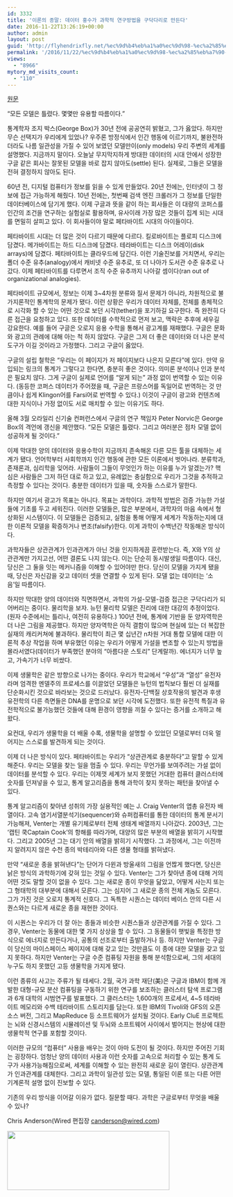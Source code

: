 ```yaml
---
id: 3332
title: '이론의 종말: 데이터 홍수가 과학적 연구방법을 구닥다리로 만든다'
date: 2016-11-22T13:26:19+00:00
author: admin
layout: post
guid: 'http://flyhendrixfly.net/%ec%9d%b4%eb%a1%a0%ec%9d%98-%ec%a2%85%eb%a7%90-%eb%8d%b0%ec%9d%b4%ed%84%b0-%ed%99%8d%ec%88%98%ea%b0%80-%ea%b3%bc%ed%95%99%ec%a0%81-%ec%97%b0%ea%b5%ac%eb%b0%a9%eb%b2%95%ec%9d%84-%ea%b5%ac%eb%8b%a5/'
permalink: '/2016/11/22/%ec%9d%b4%eb%a1%a0%ec%9d%98-%ec%a2%85%eb%a7%90-%eb%8d%b0%ec%9d%b4%ed%84%b0-%ed%99%8d%ec%88%98%ea%b0%80-%ea%b3%bc%ed%95%99%ec%a0%81-%ec%97%b0%ea%b5%ac%eb%b0%a9%eb%b2%95%ec%9d%84-%ea%b5%ac%eb%8b%a5/'
views:
  - "8966"
mytory_md_visits_count:
  - "110"
---
```

[원문](https://www.wired.com/2008/06/pb-theory)

“모든 모델은 틀렸다. 몇몇만 유용할 따름이다.”

통계학자 조지 박스(George Box)가 30년 전에 공공연히 밝혔고, 그가 옳았다. 하지만 무슨 선택지가 우리에게 있었나? 우주론 방정식에서 인간 행동에 이르기까지, 불완전하더라도 나름 일관성을 가질 수 있어 보였던 모델만이(only models) 우리 주변의 세계를 설명했다. 지금까지 말이다. 오늘날 무지막지하게 방대한 데이터의 시대 안에서 성장한 구글 같은 회사는 잘못된 모델을 바로 잡지 않아도(settle) 된다. 실제로, 그들은 모델을 전혀 결정하지 않아도 된다.

60년 전, 디지털 컴퓨터가 정보를 읽을 수 있게 만들었다. 20년 전에는, 인터넷이 그 정보에 접근 가능하게 해줬다. 10년 전에는, 첫번째 검색 엔진 크롤러가 그 정보를 단일한 데이터베이스에 담기게 했다. 이제 구글과 뜻을 같이 하는 회사들은 이 대량의 코퍼스를 인간의 조건을 연구하는 실험실로 활용하며, 유사이래 가장 많은 것들이 집계 되는 시대를 면밀히 살피고 있다. 이 회사들이야 말로 페타바이트 시대의 아이들이다.

페타바이트 시대는 더 많은 것이 다르기 때문에 다르다. 킬로바이트는 플로피 디스크에 담겼다. 메가바이트는 하드 디스크에 담겼다. 테라바이트는 디스크 어레이(disk arrays)에 담겼다. 페타바이트는 클라우드에 담긴다. 이런 기술진보를 거치면서, 우리는 폴더 수준 유추(analogy)에서 캐비넷 수준 유추로, 또 더 나아가 도서관 수준 유추로 나갔다. 이제 페타바이트를 다루면서 조직 수준 유추까지 나아갈 셈이다(ran out of organizational analogies).&nbsp;

페타바이트 규모에서, 정보는 이제 3~4차원 분류와 질서 문제가 아니라, 차원적으로 불가지론적인 통계학의 문제가 됐다. 이런 상황은 우리가 데이터 자체를, 전체를 총체적으로 시각화 할 수 있는 어떤 것으로 보던 시각(tether)을 포기하길 요구한다. 즉 완전히 다른 접근을 요청하고 있다. 또한 데이터를 수학적으로 먼저 보고, 맥락은 추후에 세우길 강요한다. 예를 들어 구글은 오로지 응용 수학을 통해서 광고계를 재패했다. 구글은 문화와 광고의 관례에 대해 아는 척 하지 않았다. 구글은 그저 더 좋은 데이터와 더 나은 분석 도구가 이길 것이라고 가정했다. 그리고 구글이 옳았다.

구글의 설립 철학은 “우리는 이 페이지가 저 페이지보다 나은지 모른다”에 있다. 만약 유입되는 링크의 통계가 그렇다고 한다면, 충분히 좋은 것이다. 의미론 분석이나 인과 분석은 필요치 않다. 그게 구글이 실제로 언어를 “알게 되는” 과정 없이 번역할 수 있는 이유다. (동등한 코퍼스 데이터가 주어졌을 때, 구글은 프랑스어를 독일어로 번역하는 것 만큼이나 쉽게 Klingon어를 Farsi어로 번역할 수 있다.) 이것이 구글이 광고와 컨텐츠에 대한 지식이나 가정 없이도 서로 매치할 수 있는 이유기도 하다.

올해 3월 오라일리 신기술 컨퍼런스에서 구글의 연구 책임자 Peter Norvic은 George Box의 격언에 갱신을 제안했다. “모든 모델은 틀렸다. 그리고 여러분은 점차 모델 없이 성공하게 될 것이다.”

이제 막대한 양의 데이터와 응용수학이 지금까지 존속해온 다른 모든 툴을 대체하는 세계가 됐다. 언어학부터 사회학까지 인간 행동에 관한 모든 이론에서 벗어나라. 분류학과, 존재론과, 심리학을 잊어라. 사람들이 그들이 무엇인가 하는 이유를 누가 알겠는가? 핵심은 사람들은 그저 하던 대로 하고 있고, 유례없는 충실함으로 우리가 그것을 추적하고 측정할 수 있다는 것이다. 충분한 데이터가 있을 때, 숫자들 스스로가 말한다.

하지만 여기서 광고가 목표는 아니다. 목표는 과학이다. 과학적 방법은 검증 가능한 가설들에 기초를 두고 세워진다. 이러한 모델들은, 많은 부분에서, 과학자의 마음 속에서 형상화된 시스템이다. 이 모델들은 검증되고, 실험을 통해 어떻게 세계가 작동하는지에 대한 이론적 모델을 확증하거나 변조(falsify)한다. 이게 과학이 수백년간 작동해온 방식이다.

과학자들은 상관관계가 인과관계가 아닌 것을 인지하게끔 훈련받는다. 즉, X와 Y의 상관관계만 가지고선, 어떤 결론도 나지 않는다. 이는 단순히 동시발생일 따름이다. 대신, 당신은 그 둘을 잇는 메커니즘을 이해할 수 있어야만 한다. 당신이 모델을 가지게 됐을 때, 당신은 자신감을 갖고 데이터 셋을 연결할 수 있게 된다. 모델 없는 데이터는 ‘소음’일 따름이다.

하지만 막대한 양의 데이터와 직면하면서, 과학의 가설-모델-검증 접근은 구닥다리가 되어버리는 중이다. 물리학을 보자. 뉴턴 물리학 모델은 진리에 대한 대강의 추정이었다. (원자 수준에서는 틀리나, 여전히 유용하다.) 100년 전에, 통계에 기반을 둔 양자역학은 더 나은 그림을 제공했다. 하지만 양자역학은 아직 결함이 많으며 현실에 있는 더 복잡한 실재의 캐리커쳐에 불과하다. 물리학이 최근 몇 십년간 n차원 거대 통합 모델에 대한 이론적 추상 작업을 하며 부유했던 이유는 우리가 어떻게 가설을 변조할 수 있는지 방법을 몰라서였다(데이터가 부족했던 분야의 “아름다운 스토리” 단계랄까). 에너지가 너무 높고, 가속기가 너무 비쌌다.

이제 생물학은 같은 방향으로 나가는 중이다. 우리가 학교에서 “우성”과 “열성” 유전자라며 엄격한 멘델주의 프로세스를 이끌었던 모델들은 뉴턴의 법칙보다 훨씬 더 실재를 단순화시킨 것으로 바라보는 것으로 드러났다. 유전자-단백질 상호작용의 발견과 후생유전학의 다른 측면들은 DNA를 운명으로 보던 시각에 도전했다. 또한 유전적 특질과 유전학적으로 불가능했던 것들에 대해 환경이 영향을 끼칠 수 있다는 증거를 소개하고 해왔다.

요컨대, 우리가 생물학을 더 배울 수록, 생물학을 설명할 수 있었던 모델로부터 더욱 멀어지는 스스로를 발견하게 되는 것이다.

이제 더 나은 방식이 있다. 페타바이트는 우리가 “상관관계로 충분하다”고 말할 수 있게 해준다. 우리는 모델을 찾는 일을 멈출 수 있다. 우리는 무언가를 보여주려는 가설 없이 데이터를 분석할 수 있다. 우리는 이제껏 세계가 보지 못했던 거대한 컴퓨터 클러스터에 숫자를 던져넣을 수 있고, 통계 알고리즘을 통해 과학이 찾지 못하는 패턴을 찾아낼 수 있다.

통계 알고리즘이 찾아낸 성취의 가장 실용적인 예는 J. Craig Venter의 엽총 유전자 배열이다. 고속 염기서열분석기(sequencer)와 슈퍼컴퓨터를 통한 데이터의 통계 분서기 가능해져, Venter는 개별 유기체로부터 전체 생태계 배열까지 나아갔다. 2003년, 그는 ‘캡틴 쿡Captain Cook’의 항해를 따라가며, 대양의 많은 부분의 배열을 밝히기 시작했다. 그리고 2005년 그는 대기 안의 배열을 밝히기 시작했다. 그 과정에서, 그는 이전까지 알려지지 않은 수천 종의 박테리아와 다른 생물 형태를 밝혀냈다.

만약 “새로운 종을 밝혀낸다”는 단어가 다윈과 방울새의 그림을 언짢게 했다면, 당신은 낡은 방식의 과학하기에 갖혀 있는 것일 수 있다. Venter는 그가 찾아낸 종에 대해 거의 어떤 것도 말할 것이 없을 수 있다. 그는 새로운 종이 무엇을 닮았고, 어떻게 사는지 또는 그 형태학의 대부분에 대해서 모른다. 그는 심지어 그 새로운 종의 전체 게놈도 모른다. 그가 가진 것은 오로지 통계적 신호다. 그 독특한 시퀀스는 데이터 베이스 안의 다른 시퀀스와는 다르게 새로운 종을 재현한 것이다.

이 시퀀스는 우리가 더 잘 아는 종들과 비슷한 시퀀스들과 상관관계를 가질 수 있다. 그 경우, Venter는 동물에 대한 몇 가지 상상을 할 수 있다. 그 동물들이 햇빛을 특정한 방식으로 에너지로 만든다거나, 공통의 선조로부터 출발하거나 등. 하지만 Venter는 구글이 당신의 마이스페이스 페이지에 대해 갖고 있는 것만큼도 이 종에 대한 모델을 갖고 있지 못하다. 하지만 Venter는 구글 수준 컴퓨팅 자원을 통해 분석함으로써, 그의 세대의 누구도 하지 못했던 고등 생물학을 가지게 됐다.

이런 종류의 사고는 주류가 될 태세다. 2월, 국가 과학 재단(美)은 구글과 IBM이 함께 개발한 대형-규모 분산 컴퓨팅을 구동하기 위한 연구를 보조하는 클러스터 탐색 프로그램과 6개 대학의 시범연구를 발표했다. 그 클러스터는 1,600개의 프로세서, 4~5 테라바이트 메모리와 수백 테라바이트 스토리지를 담는다. 또한 IBM의 Tivoli와 GFS의 오픈소스 버전, 그리고 MapReduce 등 소프트웨어가 설치될 것이다. Early CluE 프로젝트는 뇌와 신경시스템의 시뮬레이션 및 두뇌와 소프트웨어 사이에서 벌어지는 현상에 대한 생물학적 연구를 포함할 것이다.

이러한 규모의 “컴퓨터” 사용을 배우는 것이 아마 도전이 될 것이다. 하지만 주어진 기회는 굉장하다. 엄청난 양의 데이터 사용과 이런 숫자를 고속으로 처리할 수 있는 통계 도구가 사용가능해짐으로써, 세계를 이해할 수 있는 완전히 새로운 길이 열린다. 상관관계가 인과관계를 대체한다. 그리고 과학이 일관성 있는 모델, 통일된 이론 또는 다른 어떤 기계론적 설명 없이 진보할 수 있다.

기존의 우리 방식을 이어갈 이유가 없다. 질문할 때다. 과학은 구글로부터 무엇을 배울 수 있나?

Chris Anderson(Wired 편집장 [canderson@wired.com](http://canderson@wired.com))

[<img src="http://flyhendrixfly.net/wp-content/uploads/2016/11/img_6914.jpg" alt="" width="374" height="136" class="alignnone size-full wp-image-3331" srcset="http://localhost:8080/wordpress/wp-content/uploads/2016/11/img_6914.jpg 374w, http://localhost:8080/wordpress/wp-content/uploads/2016/11/img_6914-300x109.jpg 300w" sizes="(max-width: 374px) 100vw, 374px" />](http://flyhendrixfly.net/wp-content/uploads/2016/11/img_6914.jpg)
